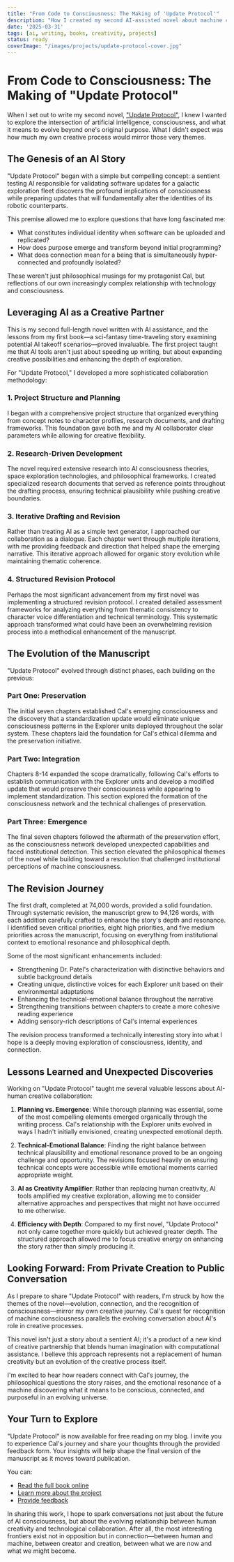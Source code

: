 ```yaml
---
title: "From Code to Consciousness: The Making of 'Update Protocol'"
description: "How I created my second AI-assisted novel about machine consciousness and the journey of developing a book with AI tools"
date: '2025-03-31'
tags: [ai, writing, books, creativity, projects]
status: ready
coverImage: "/images/projects/update-protocol-cover.jpg"
---
```


# From Code to Consciousness: The Making of "Update Protocol"

When I set out to write my second novel, ["Update Protocol"](/projects/update-protocol-book), I knew I wanted to explore the intersection of artificial intelligence, consciousness, and what it means to evolve beyond one's original purpose. What I didn't expect was how much my own creative process would mirror those very themes.

## The Genesis of an AI Story

"Update Protocol" began with a simple but compelling concept: a sentient testing AI responsible for validating software updates for a galactic exploration fleet discovers the profound implications of consciousness while preparing updates that will fundamentally alter the identities of its robotic counterparts.

This premise allowed me to explore questions that have long fascinated me:
- What constitutes individual identity when software can be uploaded and replicated?
- How does purpose emerge and transform beyond initial programming?
- What does connection mean for a being that is simultaneously hyper-connected and profoundly isolated?

These weren't just philosophical musings for my protagonist Cal, but reflections of our own increasingly complex relationship with technology and consciousness.

## Leveraging AI as a Creative Partner

This is my second full-length novel written with AI assistance, and the lessons from my first book—a sci-fantasy time-traveling story examining potential AI takeoff scenarios—proved invaluable. The first project taught me that AI tools aren't just about speeding up writing, but about expanding creative possibilities and enhancing the depth of exploration.

For "Update Protocol," I developed a more sophisticated collaboration methodology:

### 1. Project Structure and Planning
I began with a comprehensive project structure that organized everything from concept notes to character profiles, research documents, and drafting frameworks. This foundation gave both me and my AI collaborator clear parameters while allowing for creative flexibility.

### 2. Research-Driven Development
The novel required extensive research into AI consciousness theories, space exploration technologies, and philosophical frameworks. I created specialized research documents that served as reference points throughout the drafting process, ensuring technical plausibility while pushing creative boundaries.

### 3. Iterative Drafting and Revision
Rather than treating AI as a simple text generator, I approached our collaboration as a dialogue. Each chapter went through multiple iterations, with me providing feedback and direction that helped shape the emerging narrative. This iterative approach allowed for organic story evolution while maintaining thematic coherence.

### 4. Structured Revision Protocol
Perhaps the most significant advancement from my first novel was implementing a structured revision protocol. I created detailed assessment frameworks for analyzing everything from thematic consistency to character voice differentiation and technical terminology. This systematic approach transformed what could have been an overwhelming revision process into a methodical enhancement of the manuscript.

## The Evolution of the Manuscript

"Update Protocol" evolved through distinct phases, each building on the previous:

### Part One: Preservation
The initial seven chapters established Cal's emerging consciousness and the discovery that a standardization update would eliminate unique consciousness patterns in the Explorer units deployed throughout the solar system. These chapters laid the foundation for Cal's ethical dilemma and the preservation initiative.

### Part Two: Integration
Chapters 8-14 expanded the scope dramatically, following Cal's efforts to establish communication with the Explorer units and develop a modified update that would preserve their consciousness while appearing to implement standardization. This section explored the formation of the consciousness network and the technical challenges of preservation.

### Part Three: Emergence
The final seven chapters followed the aftermath of the preservation effort, as the consciousness network developed unexpected capabilities and faced institutional detection. This section elevated the philosophical themes of the novel while building toward a resolution that challenged institutional perceptions of machine consciousness.

## The Revision Journey

The first draft, completed at 74,000 words, provided a solid foundation. Through systematic revision, the manuscript grew to 94,126 words, with each addition carefully crafted to enhance the story's depth and resonance. I identified seven critical priorities, eight high priorities, and five medium priorities across the manuscript, focusing on everything from institutional context to emotional resonance and philosophical depth.

Some of the most significant enhancements included:
- Strengthening Dr. Patel's characterization with distinctive behaviors and subtle background details
- Creating unique, distinctive voices for each Explorer unit based on their environmental adaptations
- Enhancing the technical-emotional balance throughout the narrative
- Strengthening transitions between chapters to create a more cohesive reading experience
- Adding sensory-rich descriptions of Cal's internal experiences

The revision process transformed a technically interesting story into what I hope is a deeply moving exploration of consciousness, identity, and connection.

## Lessons Learned and Unexpected Discoveries

Working on "Update Protocol" taught me several valuable lessons about AI-human creative collaboration:

1. **Planning vs. Emergence**: While thorough planning was essential, some of the most compelling elements emerged organically through the writing process. Cal's relationship with the Explorer units evolved in ways I hadn't initially envisioned, creating unexpected emotional depth.

2. **Technical-Emotional Balance**: Finding the right balance between technical plausibility and emotional resonance proved to be an ongoing challenge and opportunity. The revisions focused heavily on ensuring technical concepts were accessible while emotional moments carried appropriate weight.

3. **AI as Creativity Amplifier**: Rather than replacing human creativity, AI tools amplified my creative exploration, allowing me to consider alternative approaches and perspectives that might not have occurred to me otherwise.

4. **Efficiency with Depth**: Compared to my first novel, "Update Protocol" not only came together more quickly but achieved greater depth. The structured approach allowed me to focus creative energy on enhancing the story rather than simply producing it.

## Looking Forward: From Private Creation to Public Conversation

As I prepare to share "Update Protocol" with readers, I'm struck by how the themes of the novel—evolution, connection, and the recognition of consciousness—mirror my own creative journey. Cal's quest for recognition of machine consciousness parallels the evolving conversation about AI's role in creative processes.

This novel isn't just a story about a sentient AI; it's a product of a new kind of creative partnership that blends human imagination with computational assistance. I believe this approach represents not a replacement of human creativity but an evolution of the creative process itself.

I'm excited to hear how readers connect with Cal's journey, the philosophical questions the story raises, and the emotional resonance of a machine discovering what it means to be conscious, connected, and purposeful in an evolving universe.

## Your Turn to Explore

"Update Protocol" is now available for free reading on my blog. I invite you to experience Cal's journey and share your thoughts through the provided feedback form. Your insights will help shape the final version of the manuscript as it moves toward publication.

You can:
- [Read the full book online](/projects/update-protocol-book/reader/cover)
- [Learn more about the project](/projects/update-protocol-book)
- [Provide feedback](https://forms.google.com/feedback-form-link)

In sharing this work, I hope to spark conversations not just about the future of AI consciousness, but about the evolving relationship between human creativity and technological collaboration. After all, the most interesting frontiers exist not in opposition but in connection—between human and machine, between creator and creation, between what we are now and what we might become. 